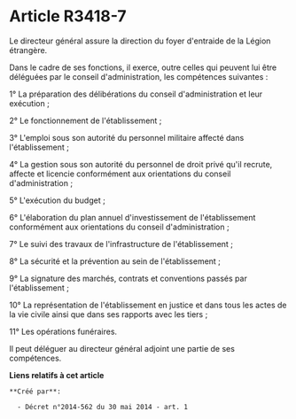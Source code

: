 # Article R3418-7

Le directeur général assure la direction du foyer d'entraide de la Légion étrangère.

Dans le cadre de ses fonctions, il exerce, outre celles qui peuvent lui être déléguées par le conseil d'administration, les
compétences suivantes :

1° La préparation des délibérations du conseil d'administration et leur exécution ;

2° Le fonctionnement de l'établissement ;

3° L'emploi sous son autorité du personnel militaire affecté dans l'établissement ;

4° La gestion sous son autorité du personnel de droit privé qu'il recrute, affecte et licencie conformément aux orientations
du conseil d'administration ;

5° L'exécution du budget ;

6° L'élaboration du plan annuel d'investissement de l'établissement conformément aux orientations du conseil
d'administration ;

7° Le suivi des travaux de l'infrastructure de l'établissement ;

8° La sécurité et la prévention au sein de l'établissement ;

9° La signature des marchés, contrats et conventions passés par l'établissement ;

10° La représentation de l'établissement en justice et dans tous les actes de la vie civile ainsi que dans ses rapports avec
les tiers ;

11° Les opérations funéraires.

Il peut déléguer au directeur général adjoint une partie de ses compétences.

**Liens relatifs à cet article**

	**Créé par**:

	  - Décret n°2014-562 du 30 mai 2014 - art. 1
